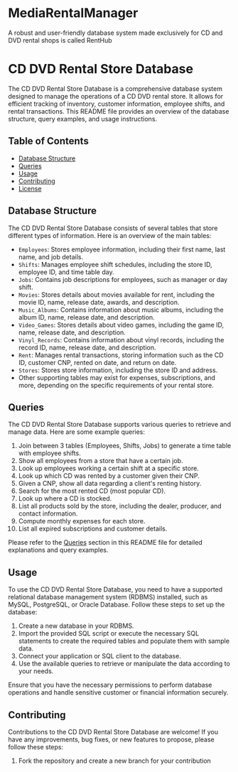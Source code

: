 # MediaRentalManager
A robust and user-friendly database system made exclusively for CD and DVD rental shops is called RentHub

# CD DVD Rental Store Database

The CD DVD Rental Store Database is a comprehensive database system designed to manage the operations of a CD DVD rental store. It allows for efficient tracking of inventory, customer information, employee shifts, and rental transactions. This README file provides an overview of the database structure, query examples, and usage instructions.

## Table of Contents

- [Database Structure](#database-structure)
- [Queries](#queries)
- [Usage](#usage)
- [Contributing](#contributing)
- [License](#license)

## Database Structure

The CD DVD Rental Store Database consists of several tables that store different types of information. Here is an overview of the main tables:

- `Employees`: Stores employee information, including their first name, last name, and job details.
- `Shifts`: Manages employee shift schedules, including the store ID, employee ID, and time table day.
- `Jobs`: Contains job descriptions for employees, such as manager or day shift.
- `Movies`: Stores details about movies available for rent, including the movie ID, name, release date, awards, and description.
- `Music_Albums`: Contains information about music albums, including the album ID, name, release date, and description.
- `Video_Games`: Stores details about video games, including the game ID, name, release date, and description.
- `Vinyl_Records`: Contains information about vinyl records, including the record ID, name, release date, and description.
- `Rent`: Manages rental transactions, storing information such as the CD ID, customer CNP, rented on date, and return on date.
- `Stores`: Stores store information, including the store ID and address.
- Other supporting tables may exist for expenses, subscriptions, and more, depending on the specific requirements of your rental store.

## Queries

The CD DVD Rental Store Database supports various queries to retrieve and manage data. Here are some example queries:

1. Join between 3 tables (Employees, Shifts, Jobs) to generate a time table with employee shifts.
2. Show all employees from a store that have a certain job.
3. Look up employees working a certain shift at a specific store.
4. Look up which CD was rented by a customer given their CNP.
5. Given a CNP, show all data regarding a client's renting history.
6. Search for the most rented CD (most popular CD).
7. Look up where a CD is stocked.
8. List all products sold by the store, including the dealer, producer, and contact information.
9. Compute monthly expenses for each store.
10. List all expired subscriptions and customer details.

Please refer to the [Queries](#queries) section in this README file for detailed explanations and query examples.

## Usage

To use the CD DVD Rental Store Database, you need to have a supported relational database management system (RDBMS) installed, such as MySQL, PostgreSQL, or Oracle Database. Follow these steps to set up the database:

1. Create a new database in your RDBMS.
2. Import the provided SQL script or execute the necessary SQL statements to create the required tables and populate them with sample data.
3. Connect your application or SQL client to the database.
4. Use the available queries to retrieve or manipulate the data according to your needs.

Ensure that you have the necessary permissions to perform database operations and handle sensitive customer or financial information securely.

## Contributing

Contributions to the CD DVD Rental Store Database are welcome! If you have any improvements, bug fixes, or new features to propose, please follow these steps:

1. Fork the repository and create a new branch for your contribution
